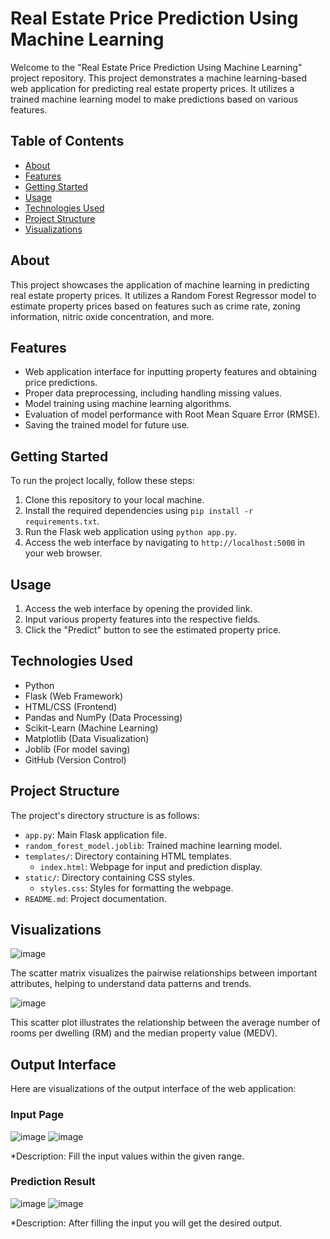 # Real Estate Price Prediction Using Machine Learning

Welcome to the "Real Estate Price Prediction Using Machine Learning" project repository. This project demonstrates a machine learning-based web application for predicting real estate property prices. It utilizes a trained machine learning model to make predictions based on various features.

## Table of Contents
- [About](#about)
- [Features](#features)
- [Getting Started](#getting-started)
- [Usage](#usage)
- [Technologies Used](#technologies-used)
- [Project Structure](#project-structure)
- [Visualizations](#visualizations)

## About
This project showcases the application of machine learning in predicting real estate property prices. It utilizes a Random Forest Regressor model to estimate property prices based on features such as crime rate, zoning information, nitric oxide concentration, and more.

## Features
- Web application interface for inputting property features and obtaining price predictions.
- Proper data preprocessing, including handling missing values.
- Model training using machine learning algorithms.
- Evaluation of model performance with Root Mean Square Error (RMSE).
- Saving the trained model for future use.

## Getting Started
To run the project locally, follow these steps:

1. Clone this repository to your local machine.
2. Install the required dependencies using `pip install -r requirements.txt`.
3. Run the Flask web application using `python app.py`.
4. Access the web interface by navigating to `http://localhost:5000` in your web browser.

## Usage
1. Access the web interface by opening the provided link.
2. Input various property features into the respective fields.
3. Click the "Predict" button to see the estimated property price.

## Technologies Used
- Python
- Flask (Web Framework)
- HTML/CSS (Frontend)
- Pandas and NumPy (Data Processing)
- Scikit-Learn (Machine Learning)
- Matplotlib (Data Visualization)
- Joblib (For model saving)
- GitHub (Version Control)

## Project Structure
The project's directory structure is as follows:

- `app.py`: Main Flask application file.
- `random_forest_model.joblib`: Trained machine learning model.
- `templates/`: Directory containing HTML templates.
  - `index.html`: Webpage for input and prediction display.
- `static/`: Directory containing CSS styles.
  - `styles.css`: Styles for formatting the webpage.
- `README.md`: Project documentation.



## Visualizations
![image](https://github.com/ProSudipta/ML_PROJECT1/assets/105074592/d4b91f1b-5f99-4d79-b9ef-8bca532d8498)


The scatter matrix visualizes the pairwise relationships between important attributes, helping to understand data patterns and trends.

![image](https://github.com/ProSudipta/ML_PROJECT1/assets/105074592/e6d5fc40-d524-4bda-9059-d2cc55aaab88)


This scatter plot illustrates the relationship between the average number of rooms per dwelling (RM) and the median property value (MEDV).

## Output Interface

Here are visualizations of the output interface of the web application:

### Input Page
![image](https://github.com/ProSudipta/ML_PROJECT1/assets/105074592/acaf0632-c8ce-4e4c-b88e-7c6a02610873)
![image](https://github.com/ProSudipta/ML_PROJECT1/assets/105074592/324124a8-f297-4de5-be4d-3ff96edec896)


*Description: Fill the input values within the given range.

### Prediction Result
![image](https://github.com/ProSudipta/ML_PROJECT1/assets/105074592/d55de17d-2d1a-4518-a8fd-30768d90c99d)
![image](https://github.com/ProSudipta/ML_PROJECT1/assets/105074592/561267d2-65e8-4b7d-98ad-28061558bb53)


*Description: After filling the input you will get the desired output.



